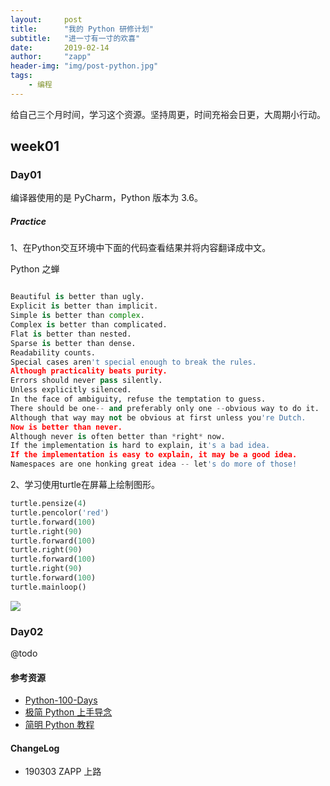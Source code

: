```yaml
---
layout:     post
title:      "我的 Python 研修计划"
subtitle:   "进一寸有一寸的欢喜"
date:       2019-02-14
author:     "zapp"
header-img: "img/post-python.jpg"
tags:
    - 编程
---
```


给自己三个月时间，学习这个资源。坚持周更，时间充裕会日更，大周期小行动。

## week01
### Day01
编译器使用的是 PyCharm，Python 版本为 3.6。

##### Practice

1、在Python交互环境中下面的代码查看结果并将内容翻译成中文。

Python 之蝉

```python

Beautiful is better than ugly.
Explicit is better than implicit.
Simple is better than complex.
Complex is better than complicated.
Flat is better than nested.
Sparse is better than dense.
Readability counts.
Special cases aren't special enough to break the rules.
Although practicality beats purity.
Errors should never pass silently.
Unless explicitly silenced.
In the face of ambiguity, refuse the temptation to guess.
There should be one-- and preferably only one --obvious way to do it.
Although that way may not be obvious at first unless you're Dutch.
Now is better than never.
Although never is often better than *right* now.
If the implementation is hard to explain, it's a bad idea.
If the implementation is easy to explain, it may be a good idea.
Namespaces are one honking great idea -- let's do more of those!
```


2、学习使用turtle在屏幕上绘制图形。


```python
turtle.pensize(4)
turtle.pencolor('red')
turtle.forward(100)
turtle.right(90)
turtle.forward(100)
turtle.right(90)
turtle.forward(100)
turtle.right(90)
turtle.forward(100)
turtle.mainloop()
```

![](http://pics.zapp926.top/2019-03-03-Day01-prac02-1.png)

### Day02
@todo


#### 参考资源 

* [Python-100-Days](https://github.com/jackfrued/Python-100-Days)
* [极简 Python 上手导念](http://wiki.zoomquiet.io/pythonic/MinimalistPyStart)
* [简明 Python 教程](https://woodpecker.org.cn/abyteofpython_cn/chinese/)

#### ChangeLog
* 190303 ZAPP 上路




